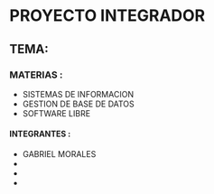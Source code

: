 # PROYECTO INTEGRADOR 
##  TEMA: 
### MATERIAS :
- 	SISTEMAS DE INFORMACION 
- 	GESTION DE BASE DE DATOS 
- 	SOFTWARE LIBRE

#### INTEGRANTES :
-	GABRIEL MORALES
-	
-	
-	
